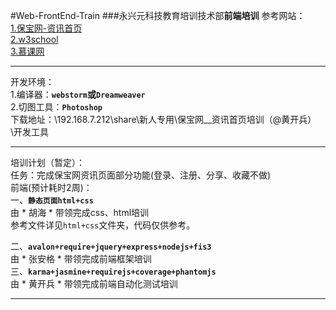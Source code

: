 #Web-FrontEnd-Train
###永兴元科技教育培训技术部**前端培训**
参考网站：  
[1.保宝网-资讯首页](http://new.yxybb.com/YXYBB/yxybb/info)  
[2.w3school](http://www.w3school.com.cn/)  
[3.慕课网](http://www.imooc.com/course/list)  
*******************************
开发环境：  
1.编译器：**`webstorm`**或**`Dreamweaver`**  
2.切图工具：**`Photoshop`**  
下载地址：\\192.168.7.212\share\新人专用\保宝网__资讯首页培训（@黄开兵）\开发工具
******************************
培训计划（暂定）：  
任务：完成保宝网资讯页面部分功能(登录、注册、分享、收藏不做)  
前端(预计耗时2周)：              
一、**`静态页面html+css`**           
由 * 胡海 * 带领完成css、html培训   
参考文件详见`html+css`文件夹，代码仅供参考。  

二、**`avalon+require+jquery+express+nodejs+fis3`**          
由 * 张安格 * 带领完成前端框架培训     
三、**`karma+jasmine+requirejs+coverage+phantomjs`**                
由 * 黄开兵 * 带领完成前端自动化测试培训         
*******************************


